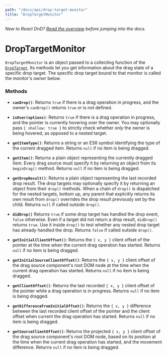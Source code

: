 ```yaml
---
path: "/docs/api/drop-target-monitor"
title: "DropTargetMonitor"
---
```

*New to React DnD? [Read the overview](docs-overview.html) before jumping into the docs.*

DropTargetMonitor
===================

`DropTargetMonitor` is an object passed to a collecting function of the [`DropTarget`](docs-drop-target.html). Its methods let you get information about the drag state of a specific drop target. The specific drop target bound to that monitor is called the monitor's *owner* below.

### Methods

* **`canDrop()`**: Returns `true` if there is a drag operation in progress, and the owner's `canDrop()` returns `true` or is not defined.

* **`isOver(options)`**: Returns `true` if there is a drag operation in progress, and the pointer is currently hovering over the owner. You may optionally pass `{ shallow: true }` to strictly check whether *only* the owner is being hovered, as opposed to a nested target.

* **`getItemType()`**: Returns a string or an ES6 symbol identifying the type of the current dragged item. Returns `null` if no item is being dragged.

* **`getItem()`**: Returns a plain object representing the currently dragged item. Every drag source must specify it by returning an object from its `beginDrag()` method. Returns `null` if no item is being dragged.

* **`getDropResult()`**: Returns a plain object representing the last recorded drop result. The drop targets may optionally specify it by returning an object from their `drop()` methods. When a chain of `drop()` is dispatched for the nested targets, bottom up, any parent that explicitly returns its own result from `drop()` overrides the drop result previously set by the child. Returns `null` if called outside `drop()`.

* **`didDrop()`** Returns `true` if some drop target has handled the drop event, `false` otherwise. Even if a target did not return a drop result, `didDrop()` returns `true`. Use it inside `drop()` to test whether any nested drop target has already handled the drop. Returns `false` if called outside `drop()`.

* **`getInitialClientOffset()`**: Returns the `{ x, y }` client offset of the pointer at the time when the current drag operation has started. Returns `null` if no item is being dragged.

* **`getInitialSourceClientOffset()`**: Returns the `{ x, y }` client offset of the drag source component's root DOM node at the time when the current drag operation has started. Returns `null` if no item is being dragged.

* **`getClientOffset()`**: Returns the last recorded `{ x, y }` client offset of the pointer while a drag operation is in progress. Returns `null` if no item is being dragged.

* **`getDifferenceFromInitialOffset()`**: Returns the `{ x, y }` difference between the last recorded client offset of the pointer and the client offset when current the drag operation has started. Returns `null` if no item is being dragged.

* **`getSourceClientOffset()`**: Returns the projected `{ x, y }` client offset of the drag source component's root DOM node, based on its position at the time when the current drag operation has started, and the movement difference. Returns `null` if no item is being dragged.
